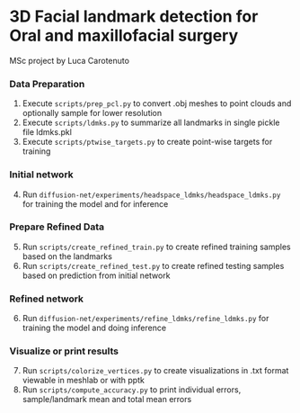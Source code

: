 # 3D Facial landmark detection for Oral and maxillofacial surgery
MSc project by Luca Carotenuto

### Data Preparation
1. Execute `scripts/prep_pcl.py` to convert .obj meshes to point clouds and optionally sample for lower resolution
2. Execute `scripts/ldmks.py` to summarize all landmarks in single pickle file ldmks.pkl 
3. Execute `scripts/ptwise_targets.py` to create point-wise targets  for training


### Initial network
4. Run `diffusion-net/experiments/headspace_ldmks/headspace_ldmks.py` for training the model and for inference

### Prepare Refined Data
5. Run `scripts/create_refined_train.py` to create refined training samples based on the landmarks
6. Run `scripts/create_refined_test.py` to create refined testing samples based on prediction from initial network

### Refined network
6. Run `diffusion-net/experiments/refine_ldmks/refine_ldmks.py` for training the model and doing inference

### Visualize or print results
7. Run `scripts/colorize_vertices.py` to create visualizations in .txt format viewable in meshlab or with pptk
8. Run `scripts/compute_accuracy.py` to print individual errors, sample/landmark mean and total mean errors
